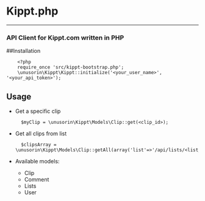 # Kippt.php
- --
### API Client for Kippt.com written in PHP



##Installation

		<?php
		require_once 'src/kippt-bootstrap.php';
		\unusorin\Kippt\Kippt::initialize('<your_user_name>', '<your_api_token>');

		
## Usage

* Get a specific clip

		$myClip = \unusorin\Kippt\Models\Clip::get(<clip_id>);

* Get all clips from list

		$clipsArray = \unusorin\Kippt\Models\Clip::getAll(array('list'=>'/api/lists/<list_id>/'));
		
* Available models:
	* Clip
	* Comment
	* Lists
	* User	